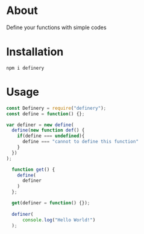# About

Define your functions with simple codes

# Installation
```
npm i definery
```

# Usage
```js
const Definery = require("definery");
const define = function() {};

var definer = new define(
  define(new function def() {
    if(define === undefined){
      define === "cannot to define this function"
    }
  })
);

  function get() {
    define(
      definer
    )
  };

  get(definer = function() {});
  
  definer(
      console.log("Hello World!")
  );
```